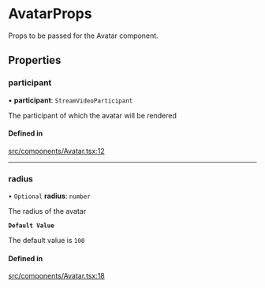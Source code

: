 # AvatarProps

Props to be passed for the Avatar component.

## Properties

### participant

• **participant**: `StreamVideoParticipant`

The participant of which the avatar will be rendered

#### Defined in

[src/components/Avatar.tsx:12](https://github.com/GetStream/stream-video-js/blob/eb462309/packages/react-native-sdk/src/components/Avatar.tsx#L12)

___

### radius

• `Optional` **radius**: `number`

The radius of the avatar

**`Default Value`**

The default value is `100`

#### Defined in

[src/components/Avatar.tsx:18](https://github.com/GetStream/stream-video-js/blob/eb462309/packages/react-native-sdk/src/components/Avatar.tsx#L18)

